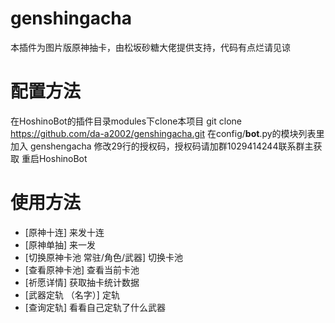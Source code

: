 # genshingacha
本插件为图片版原神抽卡，由松坂砂糖大佬提供支持，代码有点烂请见谅
# 配置方法
在HoshinoBot的插件目录modules下clone本项目 git clone https://github.com/da-a2002/genshingacha.git
在config/__bot__.py的模块列表里加入 genshengacha
修改29行的授权码，授权码请加群1029414244联系群主获取
重启HoshinoBot
# 使用方法
- [原神十连] 来发十连
- [原神单抽] 来一发
- [切换原神卡池 常驻/角色/武器] 切换卡池
- [查看原神卡池] 查看当前卡池
- [祈愿详情] 获取抽卡统计数据
- [武器定轨 （名字）] 定轨
- [查询定轨] 看看自己定轨了什么武器
